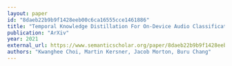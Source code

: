 ```yaml
---
layout: paper
id: "8daeb22b9b9f1428eeb00c6ca16555cce1461886"
title: "Temporal Knowledge Distillation For On-Device Audio Classification"
publication: "ArXiv"
year: 2021
external_url: https://www.semanticscholar.org/paper/8daeb22b9b9f1428eeb00c6ca16555cce1461886
authors: "Kwanghee Choi, Martin Kersner, Jacob Morton, Buru Chang"
---
```

